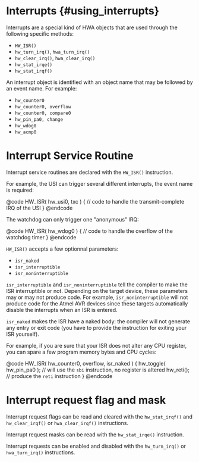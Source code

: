 
Interrupts {#using_interrupts}
==========

Interrupts are a special kind of HWA objects that are used through the following
specific methods:

 * `HW_ISR()`
 * `hw_turn_irq()`, `hwa_turn_irq()`
 * `hw_clear_irq()`, `hwa_clear_irq()`
 * `hw_stat_irqe()`
 * `hw_stat_irqf()`

An interrupt object is identified with an object name that may be followed by an
event name. For example:

 * `hw_counter0`
 * `hw_counter0, overflow`
 * `hw_counter0, compare0`
 * `hw_pin_pa0, change`
 * `hw_wdog0`
 * `hw_acmp0`


Interrupt Service Routine
=========================

Interrupt service routines are declared with the `HW_ISR()` instruction.

For example, the USI can trigger several different interrupts, the event name is
required:

@code
HW_ISR( hw_usi0, txc )
{
  // code to handle the transmit-complete IRQ of the USI
}
@endcode

The watchdog can only trigger one "anonymous" IRQ:

@code
HW_ISR( hw_wdog0 )
{
  // code to handle the overflow of the watchdog timer
}
@endcode


`HW_ISR()` accepts a few optionnal parameters:

 * `isr_naked`
 * `isr_interruptible`
 * `isr_noninterruptible`

`isr_interruptible` and `isr_noninterruptible` tell the compiler to make the ISR
interruptible or not. Depending on the target device, these parameters may or
may not produce code. For example, `isr_noninterruptible` will not produce code
for the Atmel AVR devices since these targets automatically disable the
interrupts when an ISR is entered.

`isr_naked` makes the ISR have a naked body: the compiler will not generate any
entry or exit code (you have to provide the instruction for exiting your ISR
yourself).

For example, if you are sure that your ISR does not alter any CPU register, you
can spare a few program memory bytes and CPU cycles:

@code
HW_ISR( hw_counter0, overflow, isr_naked )
{
  hw_toggle( hw_pin_pa0 ); // will use the `sbi` instruction, no register is altered
  hw_reti();               // produce the `reti` instruction
}
@endcode


Interrupt request flag and mask
===============================

Interrupt request flags can be read and cleared with the `hw_stat_irqf()` and
`hw_clear_irqf()` or `hwa_clear_irqf()` instructions.

Interrupt request masks can be read with the `hw_stat_irqe()` instruction.

Interrupt requests can be enabled and disabled with the `hw_turn_irq()` or
`hwa_turn_irq()` instructions.

<br>
